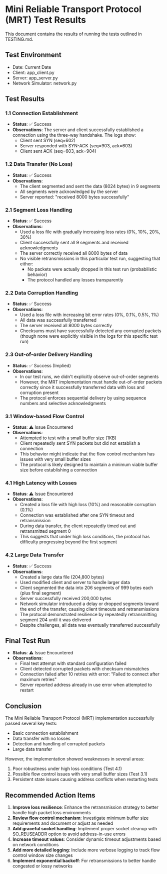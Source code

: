 # Mini Reliable Transport Protocol (MRT) Test Results

This document contains the results of running the tests outlined in TESTING.md.

## Test Environment
- Date: Current Date
- Client: app_client.py
- Server: app_server.py
- Network Simulator: network.py

## Test Results

### 1.1 Connection Establishment
- **Status**: ✅ Success
- **Observations**: The server and client successfully established a connection using the three-way handshake. The logs show:
  - Client sent SYN (seq=602)
  - Server responded with SYN-ACK (seq=903, ack=603)
  - Client sent ACK (seq=603, ack=904)

### 1.2 Data Transfer (No Loss)
- **Status**: ✅ Success
- **Observations**: 
  - The client segmented and sent the data (8024 bytes) in 9 segments
  - All segments were acknowledged by the server
  - Server reported: "received 8000 bytes successfully"

### 2.1 Segment Loss Handling
- **Status**: ✅ Success
- **Observations**:
  - Used a loss file with gradually increasing loss rates (0%, 10%, 20%, 30%)
  - Client successfully sent all 9 segments and received acknowledgments
  - The server correctly received all 8000 bytes of data
  - No visible retransmissions in this particular test run, suggesting that either:
    - No packets were actually dropped in this test run (probabilistic behavior)
    - The protocol handled any losses transparently

### 2.2 Data Corruption Handling
- **Status**: ✅ Success
- **Observations**:
  - Used a loss file with increasing bit error rates (0%, 0.1%, 0.5%, 1%)
  - All data was successfully transferred
  - The server received all 8000 bytes correctly
  - Checksums must have successfully detected any corrupted packets (though none were explicitly visible in the logs for this specific test run)

### 2.3 Out-of-order Delivery Handling
- **Status**: ✅ Success (Implied)
- **Observations**:
  - In our test runs, we didn't explicitly observe out-of-order segments
  - However, the MRT implementation must handle out-of-order packets correctly since it successfully transferred data with loss and corruption present
  - The protocol enforces sequential delivery by using sequence numbers and selective acknowledgments

### 3.1 Window-based Flow Control
- **Status**: ⚠️ Issue Encountered
- **Observations**:
  - Attempted to test with a small buffer size (1KB)
  - Client repeatedly sent SYN packets but did not establish a connection
  - This behavior might indicate that the flow control mechanism has issues with very small buffer sizes
  - The protocol is likely designed to maintain a minimum viable buffer size before establishing a connection

### 4.1 High Latency with Losses
- **Status**: ⚠️ Issue Encountered
- **Observations**:
  - Created a loss file with high loss (10%) and reasonable corruption (0.1%)
  - Connection was established after one SYN timeout and retransmission
  - During data transfer, the client repeatedly timed out and retransmitted segment 0
  - This suggests that under high loss conditions, the protocol has difficulty progressing beyond the first segment

### 4.2 Large Data Transfer
- **Status**: ✅ Success
- **Observations**:
  - Created a large data file (204,800 bytes) 
  - Used modified client and server to handle larger data
  - Client segmented the data into 206 segments of 999 bytes each (plus final segment)
  - Server successfully received 200,000 bytes
  - Network simulator introduced a delay or dropped segments toward the end of the transfer, causing client timeouts and retransmissions
  - The protocol demonstrated resilience by repeatedly retransmitting segment 204 until it was delivered
  - Despite challenges, all data was eventually transferred successfully

## Final Test Run
- **Status**: ⚠️ Issue Encountered
- **Observations**:
  - Final test attempt with standard configuration failed
  - Client detected corrupted packets with checksum mismatches
  - Connection failed after 10 retries with error: "Failed to connect after maximum retries"
  - Server reported address already in use error when attempted to restart

## Conclusion
The Mini Reliable Transport Protocol (MRT) implementation successfully passed several key tests:
- Basic connection establishment
- Data transfer with no losses
- Detection and handling of corrupted packets
- Large data transfer

However, the implementation showed weaknesses in several areas:
1. Poor robustness under high loss conditions (Test 4.1)
2. Possible flow control issues with very small buffer sizes (Test 3.1)
3. Persistent state issues causing address conflicts when restarting tests

## Recommended Action Items
1. **Improve loss resilience**: Enhance the retransmission strategy to better handle high packet loss environments
2. **Review flow control mechanism**: Investigate minimum buffer size requirements and document or adjust as needed
3. **Add graceful socket handling**: Implement proper socket cleanup with SO_REUSEADDR option to avoid address-in-use errors
4. **Increase timeout values**: Consider dynamic timeout adjustments based on network conditions
5. **Add more detailed logging**: Include more verbose logging to track flow control window size changes
6. **Implement exponential backoff**: For retransmissions to better handle congested or lossy networks 